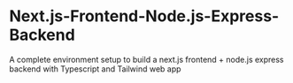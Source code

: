# Next.js-Frontend-Node.js-Express-Backend
A complete environment setup to build  a next.js frontend + node.js express backend with Typescript and Tailwind web app
